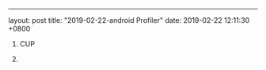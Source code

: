 ---
layout: post
title:  "2019-02-22-android Profiler"
date:   2019-02-22 12:11:30 +0800


1. CUP

2. 


